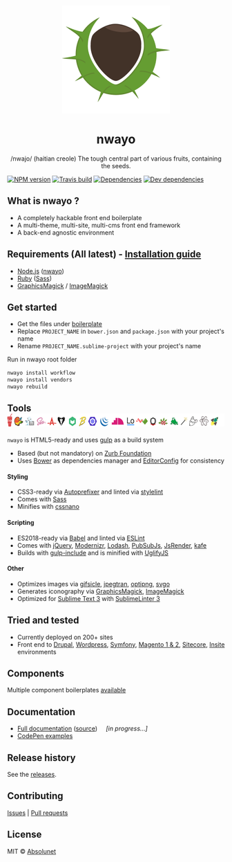 <p align="center">
	<img src="https://github.com/absolunet/nwayo/raw/master/ressources/images/nwayo.png" width="250" height="250" alt="nwayo">
</p>
<h1 align="center"><strong>nwayo</strong></h1>
<p align="center">/nwajo/ (haitian creole) The tough central part of various fruits, containing the seeds.</p>

[![NPM version](https://img.shields.io/npm/v/@absolunet/nwayo-workflow.svg)](https://www.npmjs.com/package/@absolunet/nwayo-workflow)
[![Travis build](https://api.travis-ci.org/absolunet/nwayo.svg?branch=master)](https://travis-ci.org/absolunet/nwayo/builds)
[![Dependencies](https://david-dm.org/absolunet/nwayo/status.svg)](https://david-dm.org/absolunet/nwayo)
[![Dev dependencies](https://david-dm.org/absolunet/nwayo/dev-status.svg)](https://david-dm.org/absolunet/nwayo?type=dev)
<br>

## What is nwayo ?
- A completely hackable front end boilerplate
- A multi-theme, multi-site, multi-cms front end framework
- A back-end agnostic environment



## Requirements (All latest) - [Installation guide](docs/requirements)
- [Node.js](https://nodejs.org) ([nwayo](https://www.npmjs.com/package/@absolunet/nwayo-cli))
- [Ruby](https://www.ruby-lang.org) ([Sass](http://sass-lang.com))
- [GraphicsMagick](http://www.graphicsmagick.org) / [ImageMagick](https://www.imagemagick.org)



## Get started
 - Get the files under [boilerplate](boilerplate)
 - Replace `PROJECT_NAME` in `bower.json` and `package.json` with your project's name
 - Rename `PROJECT_NAME.sublime-project` with your project's name

Run in nwayo root folder
```shell
nwayo install workflow
nwayo install vendors
nwayo rebuild
```



## Tools &nbsp; <img src="https://github.com/absolunet/nwayo/raw/master/ressources/images/vendors.png" width="600" height="30" alt="nwayo vendors">
`nwayo` is HTML5-ready and uses [gulp](http://gulpjs.com) as a build system

- Based (but not mandatory) on [Zurb Foundation](https://foundation.zurb.com)
- Uses [Bower](https://bower.io) as dependencies manager and [EditorConfig](http://editorconfig.org) for consistency

#### Styling
- CSS3-ready via [Autoprefixer](https://github.com/postcss/autoprefixer) and linted via [stylelint](https://stylelint.io/)
- Comes with [Sass](http://sass-lang.com)
- Minifies with [cssnano](http://cssnano.co)

#### Scripting
- ES2018-ready via [Babel](https://babeljs.io) and linted via [ESLint](http://eslint.org)
- Comes with [jQuery](https://jquery.com), [Modernizr](https://modernizr.com), [Lodash](https://lodash.com), [PubSubJs](https://github.com/mroderick/PubSubJS), [JsRender](https://www.jsviews.com), [kafe](http://absolunet.github.io/kafe)
- Builds with [gulp-include](https://www.npmjs.com/package/@absolunet/gulp-include) and is minified with [UglifyJS](http://lisperator.net/uglifyjs)

#### Other
- Optimizes images via [gifsicle](https://www.lcdf.org/gifsicle), [jpegtran](http://libjpeg-turbo.virtualgl.org), [optipng](http://optipng.sourceforge.net), [svgo](https://github.com/svg/svgo)
- Generates iconography via [GraphicsMagick](http://www.graphicsmagick.org), [ImageMagick](https://www.imagemagick.org)
- Optimized for [Sublime Text 3](https://www.sublimetext.com) with [SublimeLinter 3](http://www.sublimelinter.com)



## Tried and tested
 - Currently deployed on 200+ sites
 - Front end to [Drupal](https://www.drupal.org), [Wordpress](https://wordpress.org), [Symfony](https://symfony.com), [Magento 1 & 2](https://magento.com), [Sitecore](https://www.sitecore.net), [Insite](http://www.insitesoft.com) environments

## Components
Multiple component boilerplates [available](https://github.com/absolunet/nwayo-components)

[//]: # (Doc)

## Documentation
- [Full documentation](https://absolunet.github.io/nwayo) ([source](docs))  &nbsp; &nbsp; _[in progress...]_
- [CodePen examples](https://codepen.io/collection/XJWozK/)

[//]: # (/Doc)

## Release history
See the [releases](https://github.com/absolunet/nwayo/releases).

## Contributing
[Issues](https://github.com/absolunet/nwayo/issues) | [Pull requests](https://github.com/absolunet/nwayo/pulls)

[//]: # (Doc)

## License
MIT © [Absolunet](https://absolunet.com)

[//]: # (/Doc)
